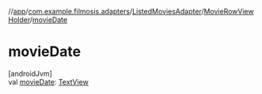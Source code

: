 //[app](../../../../index.md)/[com.example.filmosis.adapters](../../index.md)/[ListedMoviesAdapter](../index.md)/[MovieRowViewHolder](index.md)/[movieDate](movie-date.md)

# movieDate

[androidJvm]\
val [movieDate](movie-date.md): [TextView](https://developer.android.com/reference/kotlin/android/widget/TextView.html)
